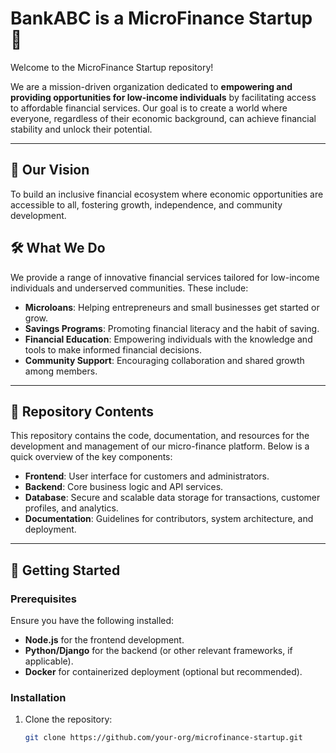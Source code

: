 # BankABC is a MicroFinance Startup 🚀

Welcome to the MicroFinance Startup repository!  

We are a mission-driven organization dedicated to **empowering and providing opportunities for low-income individuals** by facilitating access to affordable financial services. Our goal is to create a world where everyone, regardless of their economic background, can achieve financial stability and unlock their potential.

---

## 🌟 Our Vision

To build an inclusive financial ecosystem where economic opportunities are accessible to all, fostering growth, independence, and community development.

## 🛠️ What We Do

We provide a range of innovative financial services tailored for low-income individuals and underserved communities. These include:
- **Microloans**: Helping entrepreneurs and small businesses get started or grow.
- **Savings Programs**: Promoting financial literacy and the habit of saving.
- **Financial Education**: Empowering individuals with the knowledge and tools to make informed financial decisions.
- **Community Support**: Encouraging collaboration and shared growth among members.

---

## 📂 Repository Contents

This repository contains the code, documentation, and resources for the development and management of our micro-finance platform. Below is a quick overview of the key components:

- **Frontend**: User interface for customers and administrators.
- **Backend**: Core business logic and API services.
- **Database**: Secure and scalable data storage for transactions, customer profiles, and analytics.
- **Documentation**: Guidelines for contributors, system architecture, and deployment.

---

## 🚀 Getting Started

### Prerequisites
Ensure you have the following installed:
- **Node.js** for the frontend development.
- **Python/Django** for the backend (or other relevant frameworks, if applicable).
- **Docker** for containerized deployment (optional but recommended).

### Installation
1. Clone the repository:
   ```bash
   git clone https://github.com/your-org/microfinance-startup.git
